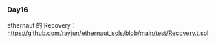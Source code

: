 
### Day16
ethernaut 的 Recovery：https://github.com/rayjun/ethernaut_sols/blob/main/test/Recovery.t.sol
